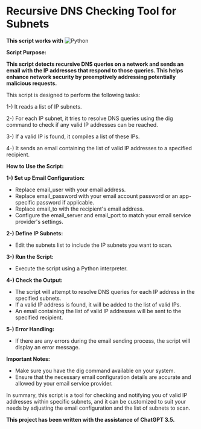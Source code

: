 # Recursive DNS Checking Tool for Subnets

**This script works with** ![Python](https://img.shields.io/badge/Python-3.6%2B-blue?logo=python)

**Script Purpose:**

**This script detects recursive DNS queries on a network and sends an email with the IP addresses that respond to those queries. This helps enhance network security by preemptively addressing potentially malicious requests.**

This script is designed to perform the following tasks:

1-) It reads a list of IP subnets.

2-) For each IP subnet, it tries to resolve DNS queries using the dig command to check if any valid IP addresses can be reached.

3-) If a valid IP is found, it compiles a list of these IPs.

4-) It sends an email containing the list of valid IP addresses to a specified recipient.

**How to Use the Script:**

**1-) Set up Email Configuration:**

- Replace email_user with your email address.
- Replace email_password with your email account password or an app-specific password if applicable.
- Replace email_to with the recipient's email address.
- Configure the email_server and email_port to match your email service provider's settings.

**2-) Define IP Subnets:**

- Edit the subnets list to include the IP subnets you want to scan.

**3-) Run the Script:**

- Execute the script using a Python interpreter.

**4-) Check the Output:**

- The script will attempt to resolve DNS queries for each IP address in the specified subnets.
- If a valid IP address is found, it will be added to the list of valid IPs.
- An email containing the list of valid IP addresses will be sent to the specified recipient.

**5-) Error Handling:**

- If there are any errors during the email sending process, the script will display an error message.

**Important Notes:**

- Make sure you have the dig command available on your system.
- Ensure that the necessary email configuration details are accurate and allowed by your email service provider.

In summary, this script is a tool for checking and notifying you of valid IP addresses within specific subnets, and it can be customized to suit your needs by adjusting the email configuration and the list of subnets to scan.

**This project has been written with the assistance of ChatGPT 3.5.**
